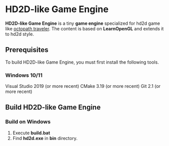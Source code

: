 # HD2D-like Game Engine
**HD2D-like Game Engine** is a tiny **game engine** specialized for hd2d game like [octopath traveler](https://en.wikipedia.org/wiki/Octopath_Traveler).
The content is based on **LearnOpenGL** and extends it to hd2d style.

## Prerequisites
To build HD2D-like Game Engine, you must first install the following tools.

### Windows 10/11
Visual Studio 2019 (or more recent)
CMake 3.19 (or more recent)
Git 2.1 (or more recent)

## Build HD2D-like Game Engine

### Build on Windows
1. Execute **build.bat**
2. Find **hd2d.exe** in **bin** directory.
